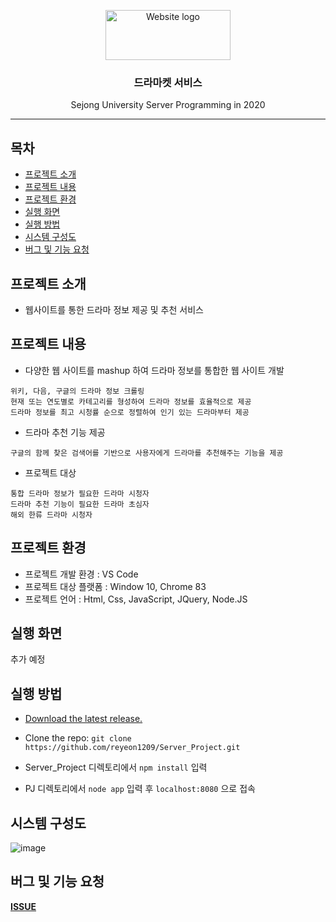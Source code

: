 <p align="center">
  <a href="https://github.com/reyeon1209/Server_Project/">
    <img src="https://user-images.githubusercontent.com/46713032/87028067-0742a300-c219-11ea-934b-f691c3b7d092.png" alt="Website logo" width="200" height="80">
  </a>
</p>

<h3 align="center">드라마켓 서비스</h3>

<p align="center">
  Sejong University Server Programming in 2020
</p>
   
    
* * *


## 목차

- [프로젝트 소개](#프로젝트-소개)
- [프로젝트 내용](#프로젝트-내용)
- [프로젝트 환경](#프로젝트-환경)
- [실행 화면](#실행-화면)
- [실행 방법](#실행-방법)
- [시스템 구성도](#시스템-구성도)
- [버그 및 기능 요청](#버그-및-기능-요청)


## 프로젝트 소개

- 웹사이트를 통한 드라마 정보 제공 및 추천 서비스


## 프로젝트 내용

- 다양한 웹 사이트를 mashup 하여 드라마 정보를 통합한 웹 사이트 개발
```
위키, 다음, 구글의 드라마 정보 크롤링
현재 또는 연도별로 카테고리를 형성하여 드라마 정보를 효율적으로 제공
드라마 정보를 최고 시청률 순으로 정렬하여 인기 있는 드라마부터 제공
```

- 드라마 추천 기능 제공
```
구글의 함께 찾은 검색어를 기반으로 사용자에게 드라마를 추천해주는 기능을 제공
```

- 프로젝트 대상
```
통합 드라마 정보가 필요한 드라마 시청자
드라마 추천 기능이 필요한 드라마 초심자
해외 한류 드라마 시청자
```


## 프로젝트 환경

- 프로젝트 개발 환경 : VS Code   
- 프로젝트 대상 플랫폼 : Window 10, Chrome 83
- 프로젝트 언어 : Html, Css, JavaScript, JQuery, Node.JS


## 실행 화면
추가 예정


## 실행 방법

- [Download the latest release.](https://github.com/reyeon1209/Server_Project/archive/master.zip)
- Clone the repo: `git clone https://github.com/reyeon1209/Server_Project.git`

- Server_Project 디렉토리에서 `npm install` 입력
- PJ 디렉토리에서 `node app` 입력 후 `localhost:8080` 으로 접속


## 시스템 구성도

![image](https://user-images.githubusercontent.com/46713032/87028782-19711100-c21a-11ea-909b-e405ea39e177.png)


## 버그 및 기능 요청

[**ISSUE**](https://github.com/reyeon1209/Server_Project/issues)


